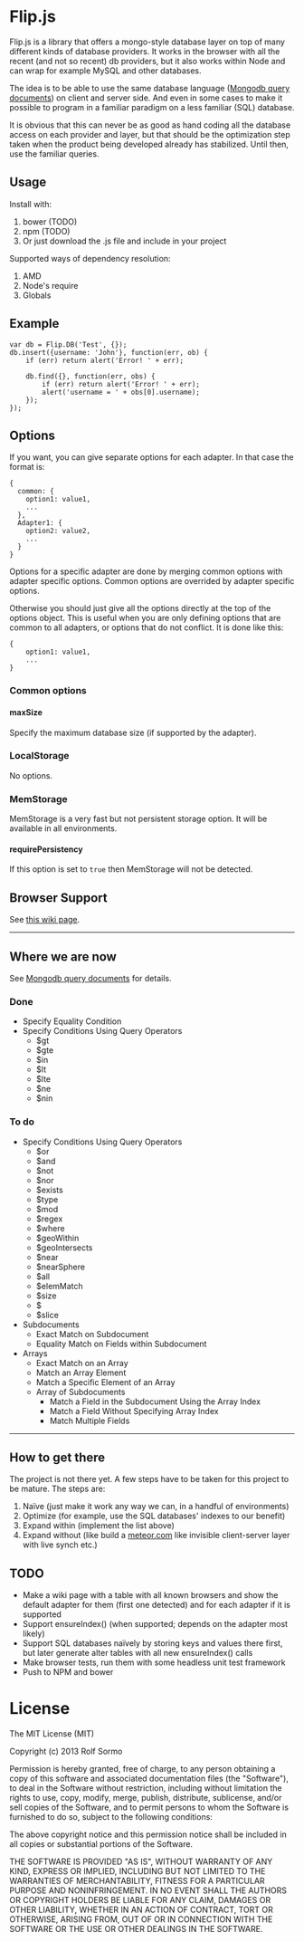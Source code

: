 # Flip.js

Flip.js is a library that offers a mongo-style database layer on top of many different kinds of
database providers. It works in the browser with all the recent (and not so recent) db providers,
but it also works within Node and can wrap for example MySQL and other databases.

The idea is to be able to use the same database language
([Mongodb query documents](http://docs.mongodb.org/manual/tutorial/query-documents/)) on client and
server side. And even in some cases to make it possible to program in a familiar paradigm on a
less familiar (SQL) database.

It is obvious that this can never be as good as hand coding all the database access on each provider
and layer, but that should be the optimization step taken when the product being developed already has
stabilized. Until then, use the familiar queries.

## Usage

Install with:

1. bower (TODO)
1. npm (TODO)
1. Or just download the .js file and include in your project

Supported ways of dependency resolution:

1. AMD
1. Node's require
1. Globals

## Example

    var db = Flip.DB('Test', {});
    db.insert({username: 'John'}, function(err, ob) {
        if (err) return alert('Error! ' + err);

        db.find({}, function(err, obs) {
            if (err) return alert('Error! ' + err);
            alert('username = ' + obs[0].username);
        });
    });

## Options

If you want, you can give separate options for each adapter. In that case the format is:

    {
      common: {
        option1: value1,
        ...
      },
      Adapter1: {
        option2: value2,
        ...
      }
    }

Options for a specific adapter are done by merging common options with adapter specific options.
Common options are overrided by adapter specific options.

Otherwise you should just give all the options directly at the top of the options object. This is useful
when you are only defining options that are common to all adapters, or options that do not conflict. It is
done like this:

    {
        option1: value1,
        ...
    }

### Common options

#### maxSize

Specify the maximum database size (if supported by the adapter).

### LocalStorage

No options.

### MemStorage

MemStorage is a very fast but not persistent storage option. It will be available in all environments.

#### requirePersistency

If this option is set to `true` then MemStorage will not be detected.

## Browser Support

See [this wiki page](https://github.com/rolfsormo/flipjs/wiki/Browser-support).

- - -

## Where we are now

See [Mongodb query documents](http://docs.mongodb.org/manual/tutorial/query-documents/) for details.

### Done

* Specify Equality Condition
* Specify Conditions Using Query Operators
  * $gt
  * $gte
  * $in
  * $lt
  * $lte
  * $ne
  * $nin

### To do

* Specify Conditions Using Query Operators
  * $or
  * $and
  * $not
  * $nor
  * $exists
  * $type
  * $mod
  * $regex
  * $where
  * $geoWithin
  * $geoIntersects
  * $near
  * $nearSphere
  * $all
  * $elemMatch
  * $size
  * $
  * $slice
* Subdocuments
  * Exact Match on Subdocument
  * Equality Match on Fields within Subdocument
* Arrays
  * Exact Match on an Array
  * Match an Array Element
  * Match a Specific Element of an Array
  * Array of Subdocuments
    * Match a Field in the Subdocument Using the Array Index
    * Match a Field Without Specifying Array Index
    * Match Multiple Fields

- - -

## How to get there

The project is not there yet. A few steps have to be taken for this project to be mature. The steps are:

1. Naïve (just make it work any way we can, in a handful of environments)
1. Optimize (for example, use the SQL databases' indexes to our benefit)
1. Expand within (implement the list above)
1. Expand without (like build a [meteor.com](http://meteor.com) like invisible client-server layer with live synch etc.)


## TODO

- Make a wiki page with a table with all known browsers and show the default adapter for them (first one detected) and for each adapter if it is supported
- Support ensureIndex() (when supported; depends on the adapter most likely)
- Support SQL databases naïvely by storing keys and values there first, but later generate alter tables with all new ensureIndex() calls
- Make browser tests, run them with some headless unit test framework
- Push to NPM and bower


# License

The MIT License (MIT)

Copyright (c) 2013 Rolf Sormo

Permission is hereby granted, free of charge, to any person obtaining a copy
of this software and associated documentation files (the "Software"), to deal
in the Software without restriction, including without limitation the rights
to use, copy, modify, merge, publish, distribute, sublicense, and/or sell
copies of the Software, and to permit persons to whom the Software is
furnished to do so, subject to the following conditions:

The above copyright notice and this permission notice shall be included in
all copies or substantial portions of the Software.

THE SOFTWARE IS PROVIDED "AS IS", WITHOUT WARRANTY OF ANY KIND, EXPRESS OR
IMPLIED, INCLUDING BUT NOT LIMITED TO THE WARRANTIES OF MERCHANTABILITY,
FITNESS FOR A PARTICULAR PURPOSE AND NONINFRINGEMENT. IN NO EVENT SHALL THE
AUTHORS OR COPYRIGHT HOLDERS BE LIABLE FOR ANY CLAIM, DAMAGES OR OTHER
LIABILITY, WHETHER IN AN ACTION OF CONTRACT, TORT OR OTHERWISE, ARISING FROM,
OUT OF OR IN CONNECTION WITH THE SOFTWARE OR THE USE OR OTHER DEALINGS IN
THE SOFTWARE.
